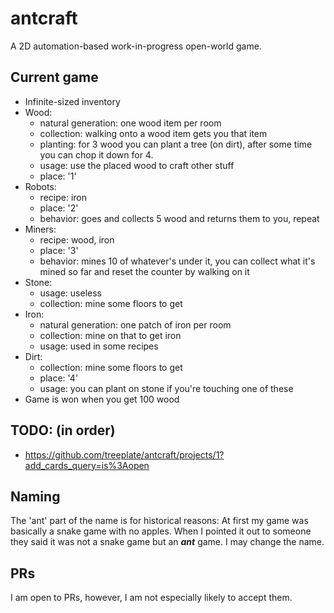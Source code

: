 # antcraft
A 2D automation-based work-in-progress open-world game.
## Current game
- Infinite-sized inventory
- Wood:
  - natural generation: one wood item per room
  - collection: walking onto a wood item gets you that item
  - planting: for 3 wood you can plant a tree (on dirt), after some time you can chop it down for 4. 
  - usage: use the placed wood to craft other stuff
  - place: '1'
- Robots:
  - recipe: iron
  - place: '2'
  - behavior: goes and collects 5 wood and returns them to you, repeat
- Miners:
  - recipe: wood, iron
  - place: '3'
  - behavior: mines 10 of whatever's under it, you can collect what it's mined so far and reset the counter by walking on it
- Stone:
  - usage: useless
  - collection: mine some floors to get
- Iron:
  - natural generation: one patch of iron per room
  - collection: mine on that to get iron
  - usage: used in some recipes
- Dirt:
  - collection: mine some floors to get
  - place: '4'
  - usage: you can plant on stone if you're touching one of these
- Game is won when you get 100 wood
## TODO: (in order)
- https://github.com/treeplate/antcraft/projects/1?add_cards_query=is%3Aopen
## Naming
The 'ant' part of the name is for historical reasons:
At first my game was basically a snake game with no apples.
When I pointed it out to someone they said it was not a snake game but an ***ant*** game.
I may change the name.
## PRs
I am open to PRs, however, I am not especially likely to accept them.
